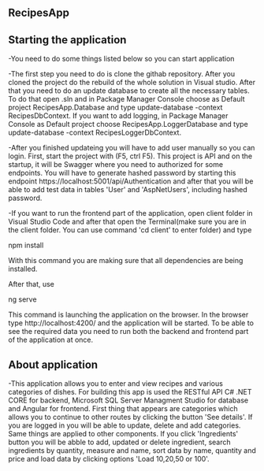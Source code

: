 ## RecipesApp 

## Starting the application 

-You need to do some things listed below so you can start application 

-The first step you need to do is clone the githab repository. After you cloned the project do the rebuild of the whole solution in Visual studio. 
After that you need to do an update database to create all the necessary tables. To do that open .sln and in Package Manager Console choose as Default project 
RecipesApp.Database and type update-database -context RecipesDbContext. If you want to add logging, in Package Manager Console as Default project choose 
RecipesApp.LoggerDatabase and type update-database -context RecipesLoggerDbContext. 

-After you finished updateing you will have to add user manually so you can login.
First, start the project with (F5, ctrl F5). This project is API and on the startup, it will be Swagger where you need to authorized 
for some endpoints. You will have to generate hashed password by starting this endpoint https://localhost:5001/api/Authentication and after that you will be able 
to add test data in tables 'User' and 'AspNetUsers', including hashed password. 

-If you want to run the frontend part of the application, open client folder in Visual Studio Code and after that open the Terminal(make sure you are in the client folder.
You can use command 'cd client' to enter folder) and type

npm install

With this command you are making sure that all dependencies are being installed.

After that, use

ng serve

This command is launching the application on the browser. In the browser type http://localhost:4200/ and the application will be started.
To be able to see the required data you need to run both the backend and frontend part of the application at once.


## About application

-This application allows you to enter and view recipes and various categories of dishes. For building this app is used the RESTful API C# .NET CORE for backend, 
Microsoft SQL Server Managment Studio for database and Angular for frontend. First thing that appears are categories which allows you to continue to other routes by 
clicking the button 'See details'. If you are logged in you will be able to update, delete and add categories. Same things are applied to other components. If you click 
'Ingredients' button you will be abble to add, updated or delete ingredient, search ingredients by quantity, measure and name, sort data by name, quantity and price 
and load data by clicking options 'Load 10,20,50 or 100'. 









